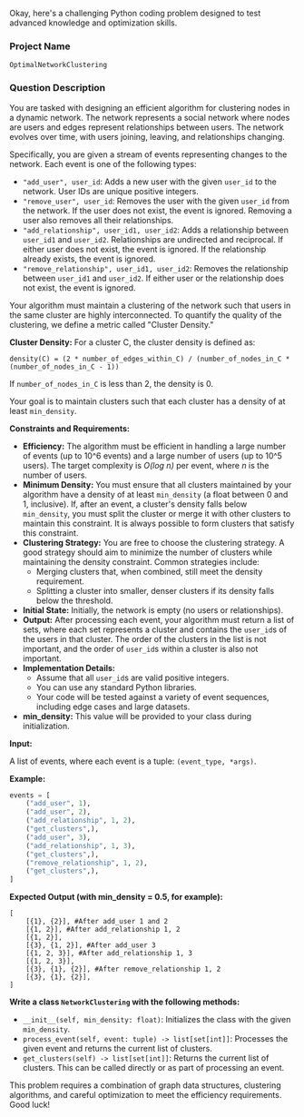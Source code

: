 Okay, here's a challenging Python coding problem designed to test advanced knowledge and optimization skills.

### Project Name

`OptimalNetworkClustering`

### Question Description

You are tasked with designing an efficient algorithm for clustering nodes in a dynamic network. The network represents a social network where nodes are users and edges represent relationships between users. The network evolves over time, with users joining, leaving, and relationships changing.

Specifically, you are given a stream of events representing changes to the network. Each event is one of the following types:

*   `"add_user", user_id`: Adds a new user with the given `user_id` to the network. User IDs are unique positive integers.
*   `"remove_user", user_id`: Removes the user with the given `user_id` from the network. If the user does not exist, the event is ignored. Removing a user also removes all their relationships.
*   `"add_relationship", user_id1, user_id2`: Adds a relationship between `user_id1` and `user_id2`. Relationships are undirected and reciprocal. If either user does not exist, the event is ignored. If the relationship already exists, the event is ignored.
*   `"remove_relationship", user_id1, user_id2`: Removes the relationship between `user_id1` and `user_id2`. If either user or the relationship does not exist, the event is ignored.

Your algorithm must maintain a clustering of the network such that users in the same cluster are highly interconnected. To quantify the quality of the clustering, we define a metric called "Cluster Density."

**Cluster Density:** For a cluster C, the cluster density is defined as:

`density(C) = (2 * number_of_edges_within_C) / (number_of_nodes_in_C * (number_of_nodes_in_C - 1))`

If `number_of_nodes_in_C` is less than 2, the density is 0.

Your goal is to maintain clusters such that each cluster has a density of at least `min_density`.

**Constraints and Requirements:**

*   **Efficiency:** The algorithm must be efficient in handling a large number of events (up to 10^6 events) and a large number of users (up to 10^5 users).  The target complexity is *O(log n)* per event, where *n* is the number of users.
*   **Minimum Density:** You must ensure that all clusters maintained by your algorithm have a density of at least `min_density` (a float between 0 and 1, inclusive). If, after an event, a cluster's density falls below `min_density`, you must split the cluster or merge it with other clusters to maintain this constraint. It is always possible to form clusters that satisfy this constraint.
*   **Clustering Strategy:** You are free to choose the clustering strategy. A good strategy should aim to minimize the number of clusters while maintaining the density constraint. Common strategies include:
    *   Merging clusters that, when combined, still meet the density requirement.
    *   Splitting a cluster into smaller, denser clusters if its density falls below the threshold.
*   **Initial State:** Initially, the network is empty (no users or relationships).
*   **Output:** After processing each event, your algorithm must return a list of sets, where each set represents a cluster and contains the `user_id`s of the users in that cluster. The order of the clusters in the list is not important, and the order of `user_id`s within a cluster is also not important.
*   **Implementation Details:**
    *   Assume that all `user_id`s are valid positive integers.
    *   You can use any standard Python libraries.
    *   Your code will be tested against a variety of event sequences, including edge cases and large datasets.
*   **min_density:** This value will be provided to your class during initialization.

**Input:**

A list of events, where each event is a tuple: `(event_type, *args)`.

**Example:**

```python
events = [
    ("add_user", 1),
    ("add_user", 2),
    ("add_relationship", 1, 2),
    ("get_clusters",),
    ("add_user", 3),
    ("add_relationship", 1, 3),
    ("get_clusters",),
    ("remove_relationship", 1, 2),
    ("get_clusters",),
]
```

**Expected Output (with min_density = 0.5, for example):**

```
[
    [{1}, {2}], #After add_user 1 and 2
    [{1, 2}], #After add_relationship 1, 2
    [{1, 2}],
    [{3}, {1, 2}], #After add_user 3
    [{1, 2, 3}], #After add_relationship 1, 3
    [{1, 2, 3}],
    [{3}, {1}, {2}], #After remove_relationship 1, 2
    [{3}, {1}, {2}],
]
```

**Write a class `NetworkClustering` with the following methods:**

*   `__init__(self, min_density: float)`: Initializes the class with the given `min_density`.
*   `process_event(self, event: tuple) -> list[set[int]]`: Processes the given event and returns the current list of clusters.
*   `get_clusters(self) -> list[set[int]]`: Returns the current list of clusters.  This can be called directly or as part of processing an event.

This problem requires a combination of graph data structures, clustering algorithms, and careful optimization to meet the efficiency requirements. Good luck!
